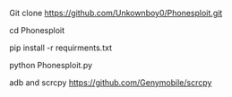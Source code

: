 Git clone https://github.com/Unkownboy0/Phonesploit.git

cd Phonesploit

pip install -r requirments.txt

python Phonesploit.py




adb and scrcpy
https://github.com/Genymobile/scrcpy

